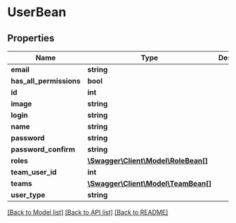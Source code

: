 # UserBean

## Properties
Name | Type | Description | Notes
------------ | ------------- | ------------- | -------------
**email** | **string** |  | [optional] 
**has_all_permissions** | **bool** |  | [optional] 
**id** | **int** |  | [optional] 
**image** | **string** |  | [optional] 
**login** | **string** |  | [optional] 
**name** | **string** |  | [optional] 
**password** | **string** |  | [optional] 
**password_confirm** | **string** |  | [optional] 
**roles** | [**\Swagger\Client\Model\RoleBean[]**](RoleBean.md) |  | [optional] 
**team_user_id** | **int** |  | [optional] 
**teams** | [**\Swagger\Client\Model\TeamBean[]**](TeamBean.md) |  | [optional] 
**user_type** | **string** |  | [optional] 

[[Back to Model list]](../README.md#documentation-for-models) [[Back to API list]](../README.md#documentation-for-api-endpoints) [[Back to README]](../README.md)


